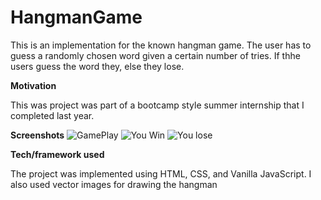 # HangmanGame


This is an implementation for the known hangman game.
The user has to guess a randomly chosen word given a certain number of tries. If thhe users guess the word they, else they lose.


**Motivation**

This was project was part of a bootcamp style summer internship that I completed last year.

**Screenshots**
![GamePlay](https://i.ibb.co/6RJtYQd/Hangman.png)
![You Win](https://i.ibb.co/XF0sbM9/Hangman-You-won.png)
![You lose](https://i.ibb.co/BKZL7fM/Hangman-You-lost.png)

**Tech/framework used**

The project was implemented using HTML, CSS, and Vanilla JavaScript. 
I also used vector images for drawing the hangman

